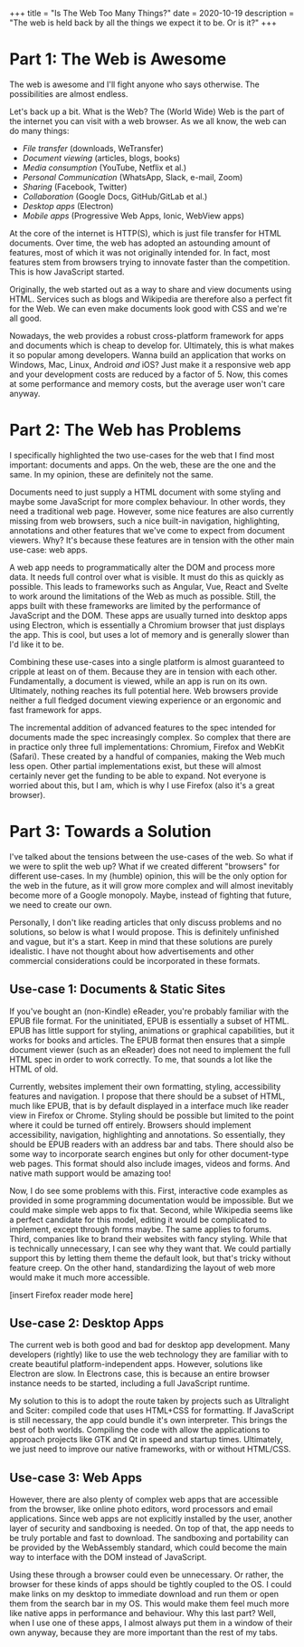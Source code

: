 +++
title = "Is The Web Too Many Things?"
date = 2020-10-19
description = "The web is held back by all the things we expect it to be. Or is it?"
+++

# Part 1: The Web is Awesome
The web is awesome and I'll fight anyone who says otherwise. The possibilities
are almost endless.

Let's back up a bit. What is the Web? The (World Wide) Web is the part of the
internet you can visit with a web browser. As we all know, the web can do many
things:

- *File transfer* (downloads, WeTransfer)
- *Document viewing* (articles, blogs, books)
- *Media consumption* (YouTube, Netflix et al.)
- *Personal Communication* (WhatsApp, Slack, e-mail, Zoom)
- *Sharing* (Facebook, Twitter)
- *Collaboration* (Google Docs, GitHub/GitLab et al.)
- *Desktop apps* (Electron)
- *Mobile apps* (Progressive Web Apps, Ionic, WebView apps)

At the core of the internet is HTTP(S), which is just file transfer for HTML
documents. Over time, the web has adopted an astounding amount of features, most
of which it was not originally intended for. In fact, most features stem from
browsers trying to innovate faster than the competition. This is how JavaScript
started.

Originally, the web started out as a way to share and view documents using HTML.
Services such as blogs and Wikipedia are therefore also a perfect fit for the
Web. We can even make documents look good with CSS and we're all good.

Nowadays, the web provides a robust cross-platform framework for apps and
documents which is cheap to develop for. Ultimately, this is what makes it so
popular among developers. Wanna build an application that works on Windows, Mac,
Linux, Android *and* iOS? Just make it a responsive web app and your development
costs are reduced by a factor of 5. Now, this comes at some performance and
memory costs, but the average user won't care anyway.

# Part 2: The Web has Problems
I specifically highlighted the two use-cases for the web that I find most
important: documents and apps. On the web, these are the one and the same.
In my opinion, these are definitely not the same.

Documents need to just supply a HTML document with some styling and maybe some
JavaScript for more complex behaviour. In other words, they need a traditional
web page. However, some nice features are also currently missing from web
browsers, such a nice built-in navigation, highlighting, annotations and other
features that we've come to expect from document viewers. Why? It's because
these features are in tension with the other main use-case: web apps.

A web app needs to programmatically alter the DOM and process more data. It
needs full control over what is visible. It must do this as quickly as possible.
This leads to frameworks such as Angular, Vue, React and Svelte to work around
the limitations of the Web as much as possible. Still, the apps built with these
frameworks are limited by the performance of JavaScript and the DOM. These apps
are usually turned into desktop apps using Electron, which is essentially a
Chromium browser that just displays the app. This is cool, but uses a lot of
memory and is generally slower than I'd like it to be.

Combining these use-cases into a single platform is almost guaranteed to cripple
at least on of them. Because they are in tension with each other. Fundamentally,
a document is viewed, while an app is run on its own. Ultimately, nothing
reaches its full potential here. Web browsers provide neither a full fledged
document viewing experience or an ergonomic and fast framework for apps.

The incremental addition of advanced features to the spec intended for documents
made the spec increasingly complex. So complex that there are in practice only
three full implementations: Chromium, Firefox and WebKit (Safari). These created
by a handful of companies, making the Web much less open. Other partial
implementations exist, but these will almost certainly never get the funding to
be able to expand. Not everyone is worried about this, but I am, which is why I
use Firefox (also it's a great browser).

# Part 3: Towards a Solution
I've talked about the tensions between the use-cases of the web. So what if we
were to split the web up? What if we created different "browsers" for different
use-cases. In my (humble) opinion, this will be the only option for the web in
the future, as it will grow more complex and will almost inevitably become more
of a Google monopoly. Maybe, instead of fighting that future, we need to create
our own.

Personally, I don't like reading articles that only discuss problems and no
solutions, so below is what I would propose. This is definitely unfinished and
vague, but it's a start. Keep in mind that these solutions are purely
idealistic. I have not thought about how advertisements and other commercial
considerations could be incorporated in these formats.

## Use-case 1: Documents & Static Sites
If you've bought an (non-Kindle) eReader, you're probably familiar with the EPUB
file format. For the uninitiated, EPUB is essentially a subset of HTML. EPUB has
little support for styling, animations or graphical capabilities, but it works
for books and articles. The EPUB format then ensures that a simple document
viewer (such as an eReader) does not need to implement the full HTML spec in
order to work correctly. To me, that sounds a lot like the HTML of old.

Currently, websites implement their own formatting, styling, accessibility
features and navigation. I propose that there should be a subset of HTML, much
like EPUB, that is by default displayed in a interface much like reader view in
Firefox or Chrome. Styling should be possible but limited to the point where it
could be turned off entirely. Browsers should implement accessibility,
navigation, highlighting and annotations. So essentially, they should be EPUB
readers with an address bar and tabs. There should also be some way to
incorporate search engines but only for other document-type web pages. This
format should also include images, videos and forms. And native math support
would be amazing too!

Now, I do see some problems with this. First, interactive code examples
as provided in some programming documentation would be impossible. But we could
make simple web apps to fix that. Second, while Wikipedia seems like a perfect
candidate for this model, editing it would be complicated to implement, except
through forms maybe. The same applies to forums. Third, companies like to brand
their websites with fancy styling. While that is technically unnecessary, I can
see why they want that. We could partially support this by letting them theme
the default look, but that's tricky without feature creep. On the other hand,
standardizing the layout of web more would make it much more accessible.

[insert Firefox reader mode here]

## Use-case 2: Desktop Apps
The current web is both good and bad for desktop app development. Many
developers (rightly) like to use the web technology they are familiar with to
create beautiful platform-independent apps. However, solutions like Electron are
slow. In Electrons case, this is because an entire browser instance needs to be
started, including a full JavaScript runtime.

My solution to this is to adopt the route taken by projects such as Ultralight
and Sciter: compiled code that uses HTML+CSS for formatting. If JavaScript is
still necessary, the app could bundle it's own interpreter. This brings the best
of both worlds. Compiling the code with allow the applications to approach
projects like GTK and Qt in speed and startup times. Ultimately, we just need to
improve our native frameworks, with or without HTML/CSS.

## Use-case 3: Web Apps
However, there are also plenty of complex web apps that are accessible from
the browser, like online photo editors, word processors and email applications.
Since web apps are not explicitly installed by the user, another layer of
security and sandboxing is needed. On top of that, the app needs to be truly
portable and fast to download. The sandboxing and portability can be provided by
the WebAssembly standard, which could become the main way to interface with the
DOM instead of JavaScript.

Using these through a browser could even be unnecessary. Or rather, the browser
for these kinds of apps should be tightly coupled to the OS. I could make links
on my desktop to immediate download and run them or open them from the search
bar in my OS. This would make them feel much more like native apps in
performance and behaviour. Why this last part? Well, when I use one of these
apps, I almost always put them in a window of their own anyway, because they are
more important than the rest of my tabs.

